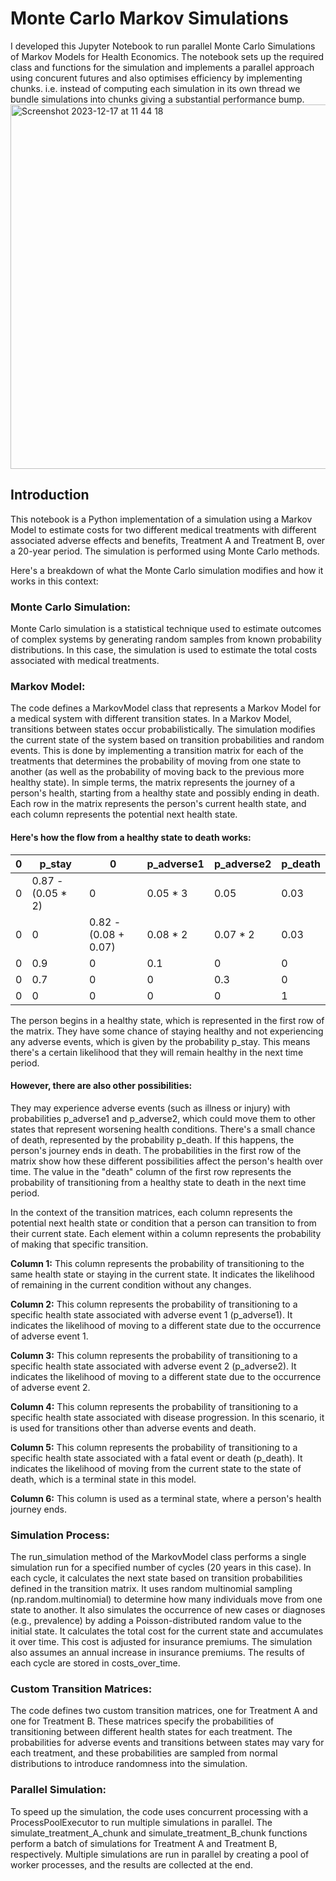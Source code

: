 # Monte Carlo Markov Simulations
I developed this Jupyter Notebook to run parallel Monte Carlo Simulations of Markov Models for Health Economics.  The notebook sets up the required class and functions for the simulation and implements a parallel approach using concurent futures and also optimises efficiency by implementing chunks. i.e. instead of computing each simulation in its own thread we bundle simulations into chunks giving a substantial performance bump. 
<img width="583" alt="Screenshot 2023-12-17 at 11 44 18" src="https://github.com/chriswilson2020/MonteCarloMarkov/assets/73828727/d0e979b8-c1ec-442c-b035-a090c96f44dd">


## Introduction
This notebook is a Python implementation of a simulation using a Markov Model to estimate costs for two different medical treatments with different associated adverse effects and benefits, Treatment A and Treatment B, over a 20-year period. The simulation is performed using Monte Carlo methods. 

Here's a breakdown of what the Monte Carlo simulation modifies and how it works in this context:
### Monte Carlo Simulation: 
Monte Carlo simulation is a statistical technique used to estimate outcomes of complex systems by generating random samples from known probability distributions. In this case, the simulation is used to estimate the total costs associated with medical treatments.

### Markov Model: 
The code defines a MarkovModel class that represents a Markov Model for a medical system with different transition states. In a Markov Model, transitions between states occur probabilistically. The simulation modifies the current state of the system based on transition probabilities and random events. This is done by implementing a transition matrix for each of the treatments that determines the probability of moving from one state to another (as well as the probability of moving back to the previous more healthy state).  In simple terms, the matrix represents the journey of a person's health, starting from a healthy state and possibly ending in death. Each row in the matrix represents the person's current health state, and each column represents the potential next health state.

#### Here's how the flow from a healthy state to death works:
|  0    | p_stay|   0   |p_adverse1|p_adverse2|p_death|
|-------|-------|-------|-------|-------|-------|
|  0    |0.87 - (0.05 * 2)|  0   |0.05 * 3|0.05|0.03|
|  0    |   0   |0.82 - (0.08 + 0.07)|0.08 * 2|0.07 * 2|0.03|
|  0    |  0.9  |   0   |   0.1   |   0   |   0   |
|  0    |  0.7  |   0   |   0   |  0.3  |   0   |
|  0    |   0   |   0   |   0   |   0   |   1   |


The person begins in a healthy state, which is represented in the first row of the matrix. They have some chance of staying healthy and not experiencing any adverse events, which is given by the probability p_stay. This means there's a certain likelihood that they will remain healthy in the next time period.

#### However, there are also other possibilities:
They may experience adverse events (such as illness or injury) with probabilities p_adverse1 and p_adverse2, which could move them to other states that represent worsening health conditions.
There's a small chance of death, represented by the probability p_death. If this happens, the person's journey ends in death.
The probabilities in the first row of the matrix show how these different possibilities affect the person's health over time. The value in the "death" column of the first row represents the probability of transitioning from a healthy state to death in the next time period.

In the context of the transition matrices, each column represents the potential next health state or condition that a person can transition to from their current state. Each element within a column represents the probability of making that specific transition.

**Column 1:** This column represents the probability of transitioning to the same health state or staying in the current state. It indicates the likelihood of remaining in the current condition without any changes.

**Column 2:** This column represents the probability of transitioning to a specific health state associated with adverse event 1 (p_adverse1). It indicates the likelihood of moving to a different state due to the occurrence of adverse event 1.

**Column 3:** This column represents the probability of transitioning to a specific health state associated with adverse event 2 (p_adverse2). It indicates the likelihood of moving to a different state due to the occurrence of adverse event 2.

**Column 4:** This column represents the probability of transitioning to a specific health state associated with disease progression. In this scenario, it is used for transitions other than adverse events and death.

**Column 5:** This column represents the probability of transitioning to a specific health state associated with a fatal event or death (p_death). It indicates the likelihood of moving from the current state to the state of death, which is a terminal state in this model.

**Column 6:** This column is used as a terminal state, where a person's health journey ends.

### Simulation Process:
The run_simulation method of the MarkovModel class performs a single simulation run for a specified number of cycles (20 years in this case).
In each cycle, it calculates the next state based on transition probabilities defined in the transition matrix. It uses random multinomial sampling (np.random.multinomial) to determine how many individuals move from one state to another.
It also simulates the occurrence of new cases or diagnoses (e.g., prevalence) by adding a Poisson-distributed random value to the initial state.
It calculates the total cost for the current state and accumulates it over time. This cost is adjusted for insurance premiums. The simulation also assumes an annual increase in insurance premiums. The results of each cycle are stored in costs_over_time.

### Custom Transition Matrices:
The code defines two custom transition matrices, one for Treatment A and one for Treatment B. These matrices specify the probabilities of transitioning between different health states for each treatment.
The probabilities for adverse events and transitions between states may vary for each treatment, and these probabilities are sampled from normal distributions to introduce randomness into the simulation.

### Parallel Simulation:
To speed up the simulation, the code uses concurrent processing with a ProcessPoolExecutor to run multiple simulations in parallel.
The simulate_treatment_A_chunk and simulate_treatment_B_chunk functions perform a batch of simulations for Treatment A and Treatment B, respectively.
Multiple simulations are run in parallel by creating a pool of worker processes, and the results are collected at the end.
